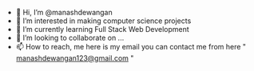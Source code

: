 - 👋 Hi, I’m @manashdewangan
- 👀 I’m interested in making computer science projects
- 🌱 I’m currently learning Full Stack Web Development 
- 💞️ I’m looking to collaborate on ...
- 📫 How to reach, me here is my email you can contact me from here " manashdewangan123@gmail.com "

<!---
manashdewangan/manashdewangan is a ✨ special ✨ repository because its `README.md` (this file) appears on your GitHub profile.
You can click the Preview link to take a look at your changes.
--->
